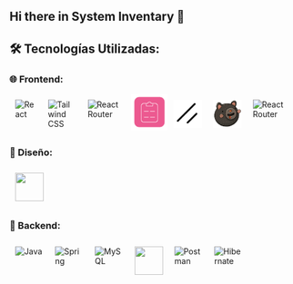 ## Hi there in System Inventary 👋

## 🛠️ Tecnologías Utilizadas:

### 🌐 Frontend:

  <div style="display: flex; justify-content: start;">
  <img src="https://icon.icepanel.io/Technology/svg/React.svg" alt="React" style="width: 50px; height: 50px; margin: 10px;">
   <img src="https://icon.icepanel.io/Technology/svg/Tailwind-CSS.svg" alt="Tailwind CSS" style="width: 50px; height: 50px; margin: 10px;">
   <img src="https://www.vectorlogo.zone/logos/reactrouter/reactrouter-ar21.svg" alt="React Router" style="width: 100px; height: 50px; margin: 10px;">
<img src="./public/FormHook.png" alt="React Hook Form Logo" width="64" height="64" />
<img src='./public/ShadcnUI.svg' style="width: 50px; height: 50px; margin: 10px;">
<img src='./public/zustand.png' style="width: 50px; height: 50px; margin: 10px;">
    <img src="https://skillicons.dev/icons?i=netlify&perline=3" alt="React Router" style="width: 100px; height: 50px; margin: 10px;">
  </div>    
  
  ### 💅 Diseño:
  
<div style="display: flex; justify-content: start;">
   <img src="https://skillicons.dev/icons?i=figma&perline=3" style="width: 50px; height: 50px; margin: 10px;">
</div> 

   ### 👾 Backend:

  <div style="display: flex; justify-content: start;">
  <img src="https://icon.icepanel.io/Technology/svg/Java.svg" alt="Java" style="width: 50px; height: 50px; margin: 10px;">
  <img src="https://icon.icepanel.io/Technology/svg/Spring.svg" alt="Spring" style="width: 50px; height: 50px; margin: 10px;">
  <img src="https://icon.icepanel.io/Technology/svg/MySQL.svg" alt="MySQL" style="width: 50px; height: 50px; margin: 10px;">
  <img src="https://skillicons.dev/icons?i=azure&perline=3" style="width: 50px; height: 50px; margin: 10px;">
  <img src="https://icon.icepanel.io/Technology/svg/Postman.svg" alt="Postman" style="width: 50px; height: 50px; margin: 10px;">
  <img src="https://icon.icepanel.io/Technology/svg/Hibernate.svg" alt="Hibernate" style="width: 50px; height: 50px; margin: 10px;">

  </div>
